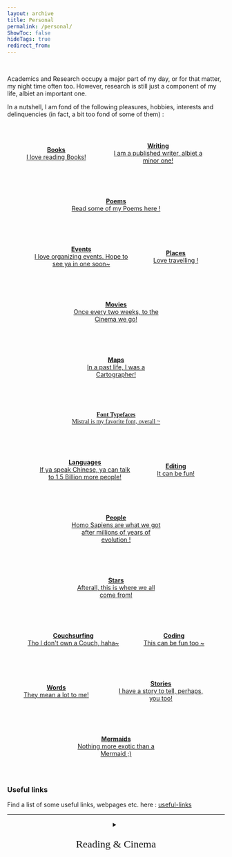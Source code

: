 ```yaml
---
layout: archive
title: Personal
permalink: /personal/
ShowToc: false
hideTags: true
redirect_from:
---
```


<!-- Google Calendar Appointment Scheduling begin -->
<div>
<link href="https://calendar.google.com/calendar/scheduling-button-script.css" rel="stylesheet">
<script src="https://calendar.google.com/calendar/scheduling-button-script.js" async></script>
<script>
(function() {
  var target = document.currentScript;
  window.addEventListener('load', function() {
    calendar.schedulingButton.load({
      url: 'https://calendar.google.com/calendar/appointments/schedules/AcZssZ2pWyc6gXY24OsFC_o2C_PYjHZHF32hO9yAuKx67K86XeTr6MYx1kY6Y3BQj3QePE77o5dhSHO4?gv=true',
      color: '#8E24AA',
      label: "Hangout with me !",
      target,
    });
  });
})();
</script>
</div>
<!-- end Google Calendar Appointment Scheduling -->


<!-- General Introduction -->
<br/>
<p>
Academics and Research occupy a major part of my day, or for that matter, my night time often too. However, research is still just a component of my life, albiet an important one. 

<!--In the rest of it, I have a funny-ambiverted side of me that likes to hangout with friends every other day, and also a slightly darker naughtier side, that only some of the girls I have been with know about.-->

</p>
<p>
In a nutshell, I am fond of the following pleasures, hobbies, interests and delinquencies (in fact, a bit too fond of some of them) :
</p>

<!-- - Books : I am a reader !
- Writing :
- Organizing Events -->
<!-- - Girls-->
<!-- - A really attractive and popular womanizer ! (okayy, this one's for joke, haha~)-->
<!-- - There's a bit of a more hidden side to me too, but you are highly likely to never be able to be intimate with that !-->



<!-- tried the prev button option, but the current one is better! -->

<!--<div style="text-align: center">
<a href="https://sensr.net/auth/users/sign_up">
<button style="background-color:darkgray; margin-top:6px;margin-bottom:10px; border-radius:1px; font-size:20px; padding:3px 10px; font-family: "GibsonSemibold", "Helvetica Neue", Helvetica, Arial, sans-serif; float:none !important;text-shadow:0 1px 1px rgba(0,0,0,0.2)">
Sign up for free!
</button>
</a>
&nbsp;
<a href="https://sensr.net/auth/users/sign_up">
<button style="background-color:darkgray; margin-top:6px;margin-bottom:10px; border-radius:2px; font-size:1.6em; padding:3px 5px; font-family: "GibsonSemibold", "Helvetica Neue", Helvetica, Arial, sans-serif, Lato, Mistral,; float:none !important;text-shadow:0 1px 1px rgba(0,0,0,0.2)">
Sign up for free!
</button>
</a>
</div>-->

<!-- this could be copied to `profile-mode.css` -->
<style type="text/css" media="screen">
.buttons_custom{
    display: flex;
    justify-content: center;
    align-items: center;
    flex-wrap: wrap;
    border-radius: 3px;
    gap: 5px;
    margin: 0px ;
    padding: 6px;
    flex-direction: row;
    <!--font-size: 20px;-->
}
.buttontwo{
    background: var(--tertiary);
    border-radius: 3px;
    margin: 6px;
    justify-content: center;
    max-width: 220px;
    padding: 30px 20px; <!-- (all) (hori) -->
    transition: transform 0.1s;}
</style>

<!--<div class="buttons" style="text-align:center;">-->
<div class="buttons_custom" class="buttons" style="text-align:center;">

<a class="buttontwo" href="books/" rel="noopener" title="" style="text-align:center">
	<span class="button" style="font-weight:bold;">
                Books  
	</span>
	<br/>
	I love reading Books!
</a>

<a class="buttontwo" href="../writings/" rel="noopener" title="" style="text-align:center">
	<span class="button" style="font-weight:bold;">
                Writing  
	</span>
	<br/>
	I am a published writer, albiet a minor one!
</a>

<a class="buttontwo" href="https://blog.suyoggarg.com/search/label/Poems" rel="noopener" title="" style="text-align:center">
	<span class="button" style="font-weight:bold;">
                Poems  
	</span>
	<br/>
	Read some of my Poems here !
</a>

<a class="buttontwo" href="events/" rel="noopener" title="" style="text-align:center">
	<span class="button" style="font-weight:bold;">
                Events  
	</span>
	<br/>
	I love organizing events. Hope to see ya in one soon~
</a>

<a class="buttontwo" href="places/" rel="noopener" title="books" style="text-align:center">
	<span class="button" style="font-weight:bold;">
                Places  
	</span>
	<br/>
	Love travelling !
</a>

<a class="buttontwo" href="movies/" rel="noopener" title="" style="text-align:center">
	<span class="button" style="font-weight:bold;">
                Movies  
	</span>
	<br/>
	Once every two weeks, to the Cinema we go!
</a>

<a class="buttontwo" href="https://blog.suyoggarg.com/p/maps.html" rel="noopener" title="" style="text-align:center">
	<span class="button" style="font-weight:bold;">
                Maps  
	</span>
	<br/>
	In a past life, I was a Cartographer!
</a>

<a class="buttontwo" href="https://blog.suyoggarg.com/p/fonts.html" rel="noopener" title="" style="text-align:center; font-family:mistral; fontsize:18px">
	<span class="button" style="font-weight:bold; font-family:papyrus; fontsize:30px">
                Font Typefaces  
	</span>
	<br/>
	 Mistral is my favorite font, overall ~
</a>

<a class="buttontwo" href="languages/" rel="noopener" title="" style="text-align:center">
	<span class="button" style="font-weight:bold;">
              Languages  
	</span>
	<br/>
	If ya speak Chinese, ya can talk to 1.5 Billion more people!
</a>

<a class="buttontwo" href="" rel="noopener" title="" style="text-align:center">
	<span class="button" style="font-weight:bold;">
              Editing  
	</span>
	<br/>
	It can be fun!
</a>

<a class="buttontwo" href="" rel="noopener" title="" style="text-align:center">
	<span class="button" style="font-weight:bold;">
              People  
	</span>
	<br/>
	Homo Sapiens are what we got after millions of years of evolution !
</a>

<a class="buttontwo" href="" rel="noopener" title="" style="text-align:center">
	<span class="button" style="font-weight:bold;">
              Stars  
	</span>
	<br/>
	Afterall, this is where we all come from!
</a>

<a class="buttontwo" href="" rel="noopener" title="" style="text-align:center">
	<span class="button" style="font-weight:bold;">
              Couchsurfing  
	</span>
	<br/>
	Tho I don't own a Couch, haha~
</a>

<a class="buttontwo" href="" rel="noopener" title="" style="text-align:center">
	<span class="button" style="font-weight:bold;">
              Coding  
	</span>
	<br/>
	This can be fun too ~
</a>

<a class="buttontwo" href="" rel="noopener" title="" style="text-align:center">
	<span class="button" style="font-weight:bold;">
              Words  
	</span>
	<br/>
	They mean a lot to me!
</a>

<a class="buttontwo" href="" rel="noopener" title="" style="text-align:center">
	<span class="button" style="font-weight:bold;">
              Stories  
	</span>
	<br/>
	I have a story to tell, perhaps, you too!
</a>

<a class="buttontwo" href="" rel="noopener" title="" style="text-align:center">
	<span class="button" style="font-weight:bold;">
              Mermaids  
	</span>
	<br/>
	Nothing more exotic than a Mermaid ;)
</a>


</div>


### Useful links

Find a list of some useful links, webpages etc. here : [useful-links](/pages/useful-links.html)




---


<div style="object-position:center; text-align:center">
<details>
	<summary>
	<p style="font-family: mistral; font-size:24px;">
	Reading & Cinema
	</p>
	</summary>


<!-- Goodreads Block -->
<!-- Have the Goodreads widget embedded inside a widget container that has title -->
    
<style type="text/css" media="screen">
  .widget-title {
    font-family: mistral;
    font-size: 35px;
    text-align: center;
    }
  .gr-widget {
    text-align: center;
    display: flex;
    justify-content: center;
    align-items: center;
  }

  .gr_grid_container {
    /* customize grid container div here. eg: width: 500px; */   }

  .gr_grid_book_container {
    /* customize book cover container div here */
    float: left;
    width: 100px;
    height: 160px;
    padding: 0px 0px;
    overflow: hidden;
  }
</style>

<div class="widget-container">
  <div class="widget-title">My Recent Reads</div>

  <div class='gr-widget'>

  <div id="gr_grid_widget_1698242812">
      <!-- Show static html as a placeholder in case js is not enabled - javascript include will override this if things work -->
    <p>
    <a style="text-align: center; font-family: mistral; font-size: 35px;" rel="nofollow" href="https://www.goodreads.com/review/list/19982554-suyog-garg?shelf=read&utm_medium=api&utm_source=grid_widget">My Recent Reads</a>
    </p>
        <div class="gr_grid_container">
      <div class="gr_grid_book_container"><a title="Malice (Detective Kaga, #1)" rel="nofollow" href="https://www.goodreads.com/book/show/20613611-malice"><img alt="Malice" border="0" src="https://i.gr-assets.com/images/S/compressed.photo.goodreads.com/books/1497270264l/20613611._SX98_.jpg" /></a></div>
      <div class="gr_grid_book_container"><a title="4:50 from Paddington (Miss Marple, #8)" rel="nofollow" href="https://www.goodreads.com/book/show/140278.4"><img alt="4:50 from Paddington" border="0" src="https://i.gr-assets.com/images/S/compressed.photo.goodreads.com/books/1388324483l/140278._SX98_.jpg" /></a></div>
      <div class="gr_grid_book_container"><a title="Ghosts in the Forest (Kindle Single)" rel="nofollow" href="https://www.goodreads.com/book/show/27777511-ghosts-in-the-forest"><img alt="Ghosts in the Forest" border="0" src="https://i.gr-assets.com/images/S/compressed.photo.goodreads.com/books/1447126946l/27777511._SX98_.jpg" /></a></div>
      <div class="gr_grid_book_container"><a title="The Martian" rel="nofollow" href="https://www.goodreads.com/book/show/18007564-the-martian"><img alt="The Martian" border="0" src="https://i.gr-assets.com/images/S/compressed.photo.goodreads.com/books/1413706054l/18007564._SX98_.jpg" /></a></div>
      <div class="gr_grid_book_container"><a title="The Best Ghost Stories Ever Told" rel="nofollow" href="https://www.goodreads.com/book/show/50736881-the-best-ghost-stories-ever-told"><img alt="The Best Ghost Stories Ever Told" border="0" src="https://i.gr-assets.com/images/S/compressed.photo.goodreads.com/books/1570561892l/50736881._SX98_SY160_.jpg" /></a></div>
      <div class="gr_grid_book_container"><a title="The Body in the Library (Miss Marple, #3)" rel="nofollow" href="https://www.goodreads.com/book/show/11688905-the-body-in-the-library"><img alt="The Body in the Library" border="0" src="https://i.gr-assets.com/images/S/compressed.photo.goodreads.com/books/1434883427l/11688905._SX98_.jpg" /></a></div>
      <div class="gr_grid_book_container"><a title="आषाढ़ का एक दिन" rel="nofollow" href="https://www.goodreads.com/book/show/60110977"><img alt="आषाढ़ का एक दिन" border="0" src="https://i.gr-assets.com/images/S/compressed.photo.goodreads.com/books/1642007788l/60110977._SX98_.jpg" /></a></div>
      <div class="gr_grid_book_container"><a title="Shahadat Hasan Manto Ki 21 Shreshtha Kahaniyan (Hindi)" rel="nofollow" href="https://www.goodreads.com/book/show/33965643-shahadat-hasan-manto-ki-21-shreshtha-kahaniyan"><img alt="Shahadat Hasan Manto Ki 21 Shreshtha Kahaniyan" border="0" src="https://i.gr-assets.com/images/S/compressed.photo.goodreads.com/books/1485088904l/33965643._SX98_.jpg" /></a></div>
      <div class="gr_grid_book_container"><a title="Breakfast at Tiffany's" rel="nofollow" href="https://www.goodreads.com/book/show/22925739-breakfast-at-tiffany-s"><img alt="Breakfast at Tiffany's" border="0" src="https://i.gr-assets.com/images/S/compressed.photo.goodreads.com/books/1408243907l/22925739._SX98_.jpg" /></a></div>
      <div class="gr_grid_book_container"><a title="Byomkesh Bakshi Stories" rel="nofollow" href="https://www.goodreads.com/book/show/42869506-byomkesh-bakshi-stories"><img alt="Byomkesh Bakshi Stories" border="0" src="https://i.gr-assets.com/images/S/compressed.photo.goodreads.com/books/1544062538l/42869506._SX98_.jpg" /></a></div>
      <noscript><br/>Share <a rel="nofollow" href="/">book reviews</a> and ratings with Suyog, and even join a <a rel="nofollow" href="/group">book club</a> on Goodreads.</noscript>
    </div>
  </div>

  <!-- Include the external Goodreads JavaScript widget -->
  <script src="https://www.goodreads.com/review/grid_widget/19982554.My%20Recent%20Reads?cover_size=medium&hide_link=true&hide_title=true&num_books=7&order=d&shelf=read&sort=date_read&widget_id=1698242812" type="text/javascript" charset="utf-8"></script>

  </div>
<br/>
</div>


<!-- My Recent Cinema -->

<style type="text/css" media="screen">
  .widget-title {
    font-family: mistral;
    font-size: 35px;
    text-align: center;
    }
  .gr-widget {
    text-align: center;
    display: flex;
    justify-content: center;
    align-items: center;
  }
</style>
<div style="object-position:center; text-align:center">
<br/>
  <div class="widget-title">My Recent Cinema</div>
<br/>
</div>


<!-- letterboxd RSS widget (req paid version) -->
<!--  
<div>
<rssapp-carousel id="08PxBeyH1cRWQWAt"></rssapp-carousel>
<script src="https://widget.rss.app/v1/carousel.js" type="text/javascript" async>
</script>
</div>
-->

<!-- this doesn't sync automatically !
<div class='sk-ww-rss-feed' data-embed-id='25394643'></div>
<script src='https://widgets.sociablekit.com/rss-feed/widget.js' async defer>
</script>
-->

<!-- kamine this stopped working all of a sudden ! Says "username not found", when it is correct obviously, but yah, not a problem with the widget as such, the letterboxd api seems to have this error inherent in it ! -->


<!-- Cloudflare Worker -->

<div style="object-position:center; text-align:center">
<div id="letterboxd-embed-wrapper-tc">Loading...</div>
<div style="object-position:center; text-align:center">
<script>
fetch('https://letterboxd-embed.suyog999sg.workers.dev/?username=gargsuyog')
.then(response => response.text())
.then(data => {
document.getElementById('letterboxd-embed-wrapper-tc').innerHTML = data;
})
</script>
</div>
</div>

</details>
</div>



